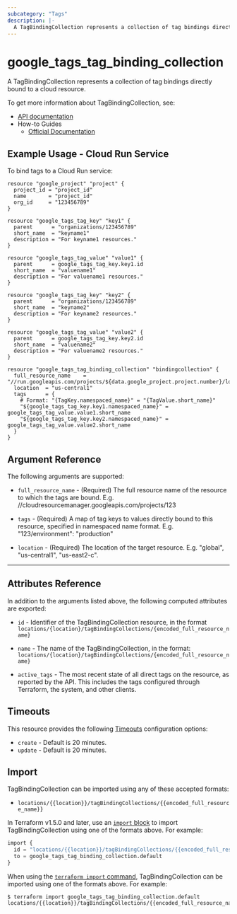 ```yaml
---
subcategory: "Tags"
description: |-
  A TagBindingCollection represents a collection of tag bindings directly bound to a cloud resource.
---
```


# google_tags_tag_binding_collection

A TagBindingCollection represents a collection of tag bindings directly bound to a cloud resource.

To get more information about TagBindingCollection, see:

* [API documentation](https://cloud.google.com/resource-manager/reference/rest/v3/locations.tagBindingCollections)
* How-to Guides
    * [Official Documentation](https://cloud.google.com/resource-manager/docs/tags/tags-creating-and-managing)

## Example Usage - Cloud Run Service

To bind tags to a Cloud Run service:

```hcl
resource "google_project" "project" {
  project_id = "project_id"
  name       = "project_id"
  org_id     = "123456789"
}

resource "google_tags_tag_key" "key1" {
  parent      = "organizations/123456789"
  short_name  = "keyname1"
  description = "For keyname1 resources."
}

resource "google_tags_tag_value" "value1" {
  parent      = google_tags_tag_key.key1.id
  short_name  = "valuename1"
  description = "For valuename1 resources."
}

resource "google_tags_tag_key" "key2" {
  parent      = "organizations/123456789"
  short_name  = "keyname2"
  description = "For keyname2 resources."
}

resource "google_tags_tag_value" "value2" {
  parent      = google_tags_tag_key.key2.id
  short_name  = "valuename2"
  description = "For valuename2 resources."
}

resource "google_tags_tag_binding_collection" "bindingcollection" {
  full_resource_name    = "//run.googleapis.com/projects/${data.google_project.project.number}/locations/${google_cloud_run_service.default.location}/services/${google_cloud_run_service.default.name}"
  location  = "us-central1"
  tags      = {
    # Format: "{TagKey.namespaced_name}" = "{TagValue.short_name}"
    "${google_tags_tag_key.key1.namespaced_name}" = google_tags_tag_value.value1.short_name
    "${google_tags_tag_key.key2.namespaced_name}" = google_tags_tag_value.value2.short_name
  }
}
```

## Argument Reference

The following arguments are supported:


* `full_resource_name` -
  (Required)
  The full resource name of the resource to which the tags are bound. E.g. //cloudresourcemanager.googleapis.com/projects/123

* `tags` -
  (Required)
  A map of tag keys to values directly bound to this resource, specified in namespaced name format. E.g. "123/environment": "production"

* `location` -
  (Required)
  The location of the target resource. E.g. "global", "us-central1", "us-east2-c".

- - -



## Attributes Reference

In addition to the arguments listed above, the following computed attributes are exported:

* `id` - Identifier of the TagBindingCollection resource, in the format `locations/{location}/tagBindingCollections/{encoded_full_resource_name}`

* `name` -
  The name of the TagBindingCollection, in the format: `locations/{location}/tagBindingCollections/{encoded_full_resource_name}`

* `active_tags` -
  The most recent state of all direct tags on the resource, as reported by the API. 
  This includes the tags configured through Terraform, the system, and other clients.


## Timeouts

This resource provides the following
[Timeouts](/docs/configuration/resources.html#timeouts) configuration options:

- `create` - Default is 20 minutes.
- `update` - Default is 20 minutes.

## Import


TagBindingCollection can be imported using any of these accepted formats:

* `locations/{{location}}/tagBindingCollections/{{encoded_full_resource_name}}`

In Terraform v1.5.0 and later, use an [`import` block](https://developer.hashicorp.com/terraform/language/import) to import TagBindingCollection using one of the formats above. For example:

```tf
import {
  id = "locations/{{location}}/tagBindingCollections/{{encoded_full_resource_name}}"
  to = google_tags_tag_binding_collection.default
}
```

When using the [`terraform import` command](https://developer.hashicorp.com/terraform/cli/commands/import), TagBindingCollection can be imported using one of the formats above. For example:

```
$ terraform import google_tags_tag_binding_collection.default locations/{{location}}/tagBindingCollections/{{encoded_full_resource_name}}
```
